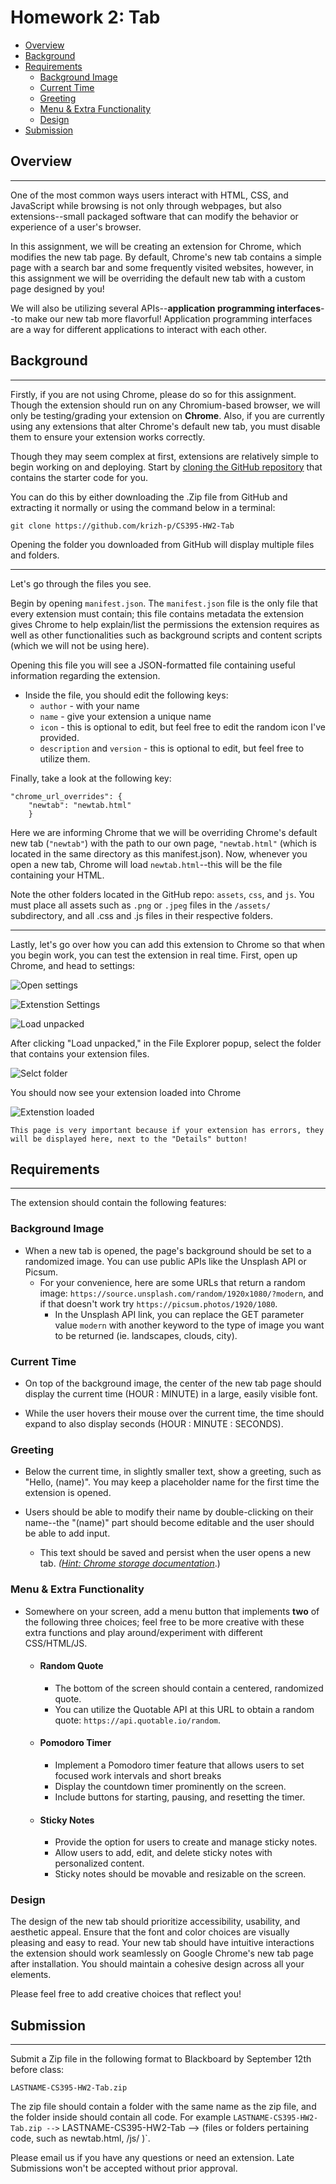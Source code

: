 # Homework 2: Tab <!-- omit in toc -->

- [Overview](#overview)
- [Background](#background)
- [Requirements](#requirements)
  - [Background Image](#background-image)
  - [Current Time](#current-time)
  - [Greeting](#greeting)
  - [Menu \& Extra Functionality](#menu--extra-functionality)
  - [Design](#design)
- [Submission](#submission)

## Overview
<hr>

One of the most common ways users interact with HTML, CSS, and JavaScript while browsing is not only through webpages, but also extensions--small packaged software that can modify the behavior or experience of a user's browser.

In this assignment, we will be creating an extension for Chrome, which modifies the new tab page. By default, Chrome's new tab contains a simple page with a search bar and some frequently visited websites, however, in this assignment we will be overriding the default new tab with a custom page designed by you!

We will also be utilizing several APIs--**application programming interfaces**--to make our new tab more flavorful! Application programming interfaces are a way for different applications to interact with each other.

<div style="break-after:page"></div>

## Background

<hr>

Firstly, if you are not using Chrome, please do so for this assignment. Though the extension should run on any Chromium-based browser, we will only be testing/grading your extension on **Chrome**. Also, if you are currently using any extensions that alter Chrome's default new tab, you must disable them to ensure your extension works correctly.

Though they may seem complex at first, extensions are relatively simple to begin working on and deploying. Start by [cloning the GitHub repository](https://www.github.com/krizh-p/CS395-HW2-Tab) that contains the starter code for you.

You can do this by either downloading the .Zip file from GitHub and extracting it normally or using the command below in a terminal:

    git clone https://github.com/krizh-p/CS395-HW2-Tab

Opening the folder you downloaded from GitHub will display multiple files and folders.

<hr>

Let's go through the files you see.

Begin by opening `manifest.json`. The `manifest.json` file is the only file that every extension must contain; this file contains metadata the extension gives Chrome to help explain/list the permissions the extension requires as well as other functionalities such as background scripts and content scripts (which we will not be using here).

Opening this file you will see a JSON-formatted file containing useful information regarding the extension.

- Inside the file, you should edit the following keys:
  - `author` - with your name
  - `name` - give your extension a unique name
  - `icon` - this is optional to edit, but feel free to edit the random icon I've provided.
  - `description` and `version` - this is optional to edit, but feel free to utilize them.
  
Finally, take a look at the following key:

    "chrome_url_overrides": {
        "newtab": "newtab.html"
        }

Here we are informing Chrome that we will be overriding Chrome's default new tab (`"newtab"`) with the path to our own page, `"newtab.html"` (which is located in the same directory as this manifest.json). Now, whenever you open a new tab, Chrome will load `newtab.html`--this will be the file containing your HTML.

Note the other folders located in the GitHub repo: `assets`, `css`, and `js`. You must place all assets such as `.png` or `.jpeg` files in the `/assets/` subdirectory, and all .css and .js files in their respective folders.

<hr>

Lastly, let's go over how you can add this extension to Chrome so that when you begin work, you can test the extension in real time. First, open up Chrome, and head to settings:

![Open settings](image.png)

![Extenstion Settings](image-1.png)

![Load unpacked](image-2.png)

After clicking "Load unpacked," in the File Explorer popup, select the folder that contains your extension files.

![Selct folder](image-3.png)

You should now see your extension loaded into Chrome

![Extenstion loaded](image-5.png)

`This page is very important because if your extension has errors, they will be displayed here, next to the "Details" button!`

<div style="break-after:page"></div>

## Requirements

<hr>

The extension should contain the following features:

### Background Image

- When a new tab is opened, the page's background should be set to a randomized image. You can use public APIs like the Unsplash API or Picsum.
  - For your convenience, here are some URLs that return a random image: `https://source.unsplash.com/random/1920x1080/?modern`, and if that doesn't work try `https://picsum.photos/1920/1080`.
    - In the Unsplash API link, you can replace the GET parameter value `modern` with another keyword to the type of image you want to be returned (ie. landscapes, clouds, city).

### Current Time

- On top of the background image, the center of the new tab page should display the current time (HOUR : MINUTE) in a large, easily visible font.

- While the user hovers their mouse over the current time, the time should expand to also display seconds (HOUR : MINUTE : SECONDS).

### Greeting
  
- Below the current time, in slightly smaller text, show a greeting, such as "Hello, (name)". You may keep a placeholder name for the first time the extension is opened.

- Users should be able to modify their name by double-clicking on their name--the "(name)" part should become editable and the user should be able to add input.
  - This text should be saved and persist when the user opens a new tab. _([Hint: Chrome storage documentation](https://developer.chrome.com/docs/extensions/reference/storage/)_.)

### Menu & Extra Functionality

- Somewhere on your screen, add a menu button that implements **two** of the following three choices; feel free to be more creative with these extra functions and play around/experiment with different CSS/HTML/JS.
  - #### Random Quote
    - The bottom of the screen should contain a centered, randomized quote.
    - You can utilize the Quotable API at this URL to obtain a random quote: `https://api.quotable.io/random`.
  - #### Pomodoro Timer
    - Implement a Pomodoro timer feature that allows users to set focused work intervals and short breaks
    - Display the countdown timer prominently on the screen.
    - Include buttons for starting, pausing, and resetting the timer.
  - #### Sticky Notes
    - Provide the option for users to create and manage sticky notes.
    - Allow users to add, edit, and delete sticky notes with personalized content.
    - Sticky notes should be movable and resizable on the screen.

### Design

The design of the new tab should prioritize accessibility, usability, and aesthetic appeal. Ensure that the font and color choices are visually pleasing and easy to read. Your new tab should have intuitive interactions the extension should work seamlessly on Google Chrome's new tab page after installation. You should maintain a cohesive design across all your elements.

Please feel free to add creative choices that reflect you!

<div style="break-after:page"></div>

## Submission

<hr>

Submit a Zip file in the following format to Blackboard by September 12th before class:

``LASTNAME-CS395-HW2-Tab.zip``

The zip file should contain a folder with the same name as the zip file, and the folder inside should contain all code. For example `LASTNAME-CS395-HW2-Tab.zip -->` LASTNAME-CS395-HW2-Tab --> (files or folders pertaining code, such as newtab.html, /js/ )`.

Please email us if you have any questions or need an extension. Late Submissions won't be accepted without prior approval.
